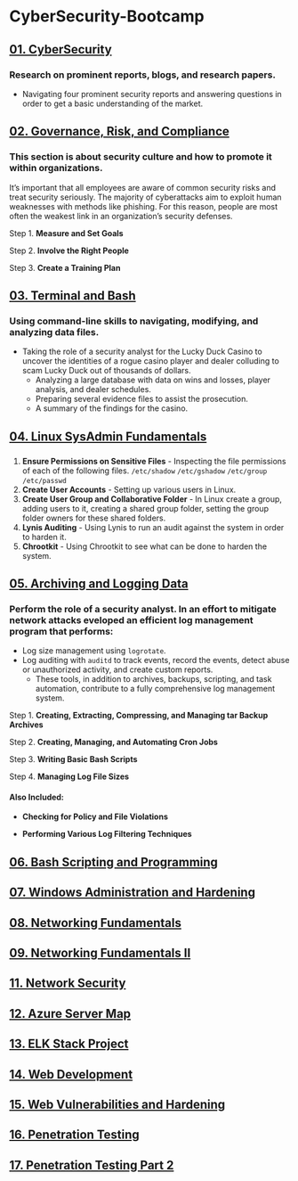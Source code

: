 # CyberSecurity-Bootcamp

## [01. CyberSecurity](https://github.com/dsteves28/CyberSecurity-Bootcamp/tree/main/01.%20CyberSecurity)

### Research on prominent reports, blogs, and research papers.
- Navigating four prominent security reports and answering questions in order to get a basic understanding of the market.

## [02. Governance, Risk, and Compliance](https://github.com/dsteves28/CyberSecurity-Bootcamp/tree/main/02.%20Governance%2C%20Risk%2C%20and%20Compliance)

### This section is about security culture and how to promote it within organizations. 
It’s important that all employees are aware of common security risks and treat security seriously. The majority of cyberattacks aim to exploit human weaknesses with methods like phishing.
For this reason, people are most often the weakest link in an organization’s security defenses.

Step 1. **Measure and Set Goals**

Step 2. **Involve the Right People**

Step 3. **Create a Training Plan** 

## [03. Terminal and Bash](https://github.com/dsteves28/CyberSecurity-Bootcamp/tree/main/03.%20Terminal%20and%20Bash)

### Using command-line skills to navigating, modifying, and analyzing data files.
- Taking the role of a security analyst for the Lucky Duck Casino to uncover the identities of a rogue casino player and dealer colluding to scam Lucky Duck out of thousands of dollars.
  - Analyzing a large database with data on wins and losses, player analysis, and dealer schedules.
  - Preparing several evidence files to assist the prosecution.
  - A summary of the findings for the casino.

## [04. Linux SysAdmin Fundamentals](https://github.com/dsteves28/CyberSecurity-Bootcamp/tree/main/04.%20Linux%20SysAdmin%20Fundamentals)

### 
1. **Ensure Permissions on Sensitive Files** - Inspecting the file permissions of each of the following files. `/etc/shadow` `/etc/gshadow` `/etc/group` `/etc/passwd`
2. **Create User Accounts** - Setting up various users in Linux.
3. **Create User Group and Collaborative Folder** - In Linux create a group, adding users to it, creating a shared group folder, setting the group folder owners for these shared folders.
4. **Lynis Auditing** - Using Lynis to run an audit against the system in order to harden it.
5. **Chrootkit** - Using Chrootkit to see what can be done to harden the system.

## [05. Archiving and Logging Data](https://github.com/dsteves28/CyberSecurity-Bootcamp/tree/main/05.%20Archiving%20and%20Logging%20Data)

### Perform the role of a security analyst. In an effort to mitigate network attacks eveloped an efficient log management program that performs:
- Log size management using `logrotate`.
- Log auditing with `auditd` to track events, record the events, detect abuse or unauthorized activity, and create custom reports.      
  - These tools, in addition to archives, backups, scripting, and task automation, contribute to a fully comprehensive log management system.

Step 1. **Creating, Extracting, Compressing, and Managing tar Backup Archives**

Step 2. **Creating, Managing, and Automating Cron Jobs**

Step 3. **Writing Basic Bash Scripts**

Step 4. **Managing Log File Sizes**

#### Also Included:
- **Checking for Policy and File Violations**

- **Performing Various Log Filtering Techniques**

## [06. Bash Scripting and Programming](https://github.com/dsteves28/CyberSecurity-Bootcamp/tree/main/06.%20Bash%20Scripting%20and%20Programming)

## [07. Windows Administration and Hardening](https://github.com/dsteves28/CyberSecurity-Bootcamp/tree/main/07.%20Windows%20Administration%20and%20Hardening)

## [08. Networking Fundamentals](https://github.com/dsteves28/CyberSecurity-Bootcamp/tree/main/08.%20Networking%20Fundamentals)

## [09. Networking Fundamentals II](https://github.com/dsteves28/CyberSecurity-Bootcamp/tree/main/09.%20Networking%20Fundamentals%20II)

## [11. Network Security](https://github.com/dsteves28/CyberSecurity-Bootcamp/tree/main/11.%20Network%20Security)

## [12. Azure Server Map](https://github.com/dsteves28/CyberSecurity-Bootcamp/tree/main/12.%20Network%20Map)

## [13. ELK Stack Project](https://github.com/dsteves28/CyberSecurity-Bootcamp/tree/main/13.%20Elk%20Stack%20Project)

## [14. Web Development](https://github.com/dsteves28/CyberSecurity-Bootcamp/tree/main/14.%20Web%20Development)

## [15. Web Vulnerabilities and Hardening](https://github.com/dsteves28/CyberSecurity-Bootcamp/tree/main/15.%20Web%20Vulnerabilities%20and%20Hardening)

## [16. Penetration Testing](https://github.com/dsteves28/CyberSecurity-Bootcamp/tree/main/16.%20Penetration%20Testing)

## [17. Penetration Testing Part 2](https://github.com/dsteves28/CyberSecurity-Bootcamp/tree/main/17.%20Penetration%20Testing%202)
